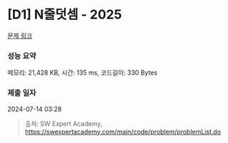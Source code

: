 # [D1] N줄덧셈 - 2025 

[문제 링크](https://swexpertacademy.com/main/code/problem/problemDetail.do?contestProbId=AV5QFZtaAscDFAUq) 

### 성능 요약

메모리: 21,428 KB, 시간: 135 ms, 코드길이: 330 Bytes

### 제출 일자

2024-07-14 03:28



> 출처: SW Expert Academy, https://swexpertacademy.com/main/code/problem/problemList.do
